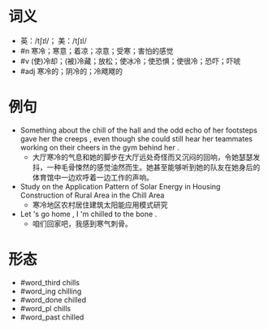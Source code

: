 # 词义
- 英：/tʃɪl/； 美：/tʃɪl/
- #n 寒冷；寒意；着凉；凉意；受寒；害怕的感觉
- #v (使)冷却；(被)冷藏；放松；使冰冷；使恐惧；使很冷；恐吓；吓唬
- #adj 寒冷的；阴冷的；冷飕飕的
# 例句
- Something about the chill of the hall and the odd echo of her footsteps gave her the creeps , even though she could still hear her teammates working on their cheers in the gym behind her .
	- 大厅寒冷的气息和她的脚步在大厅远处奇怪而又沉闷的回响，令她瑟瑟发抖，一种毛骨悚然的感觉油然而生。她甚至能够听到她的队友在她身后的体育馆中一边欢呼着一边工作的声响。
- Study on the Application Pattern of Solar Energy in Housing Construction of Rural Area in the Chill Area
	- 寒冷地区农村居住建筑太阳能应用模式研究
- Let 's go home , I 'm chilled to the bone .
	- 咱们回家吧，我感到寒气刺骨。
# 形态
- #word_third chills
- #word_ing chilling
- #word_done chilled
- #word_pl chills
- #word_past chilled
